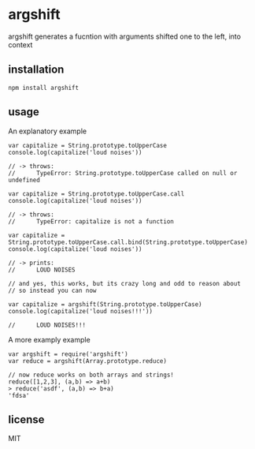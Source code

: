 # argshift

argshift generates a fucntion with arguments shifted one to the left, into context

## installation

```
npm install argshift
```

## usage

An explanatory example
```
var capitalize = String.prototype.toUpperCase
console.log(capitalize('loud noises'))

// -> throws:
//      TypeError: String.prototype.toUpperCase called on null or undefined

var capitalize = String.prototype.toUpperCase.call
console.log(capitalize('loud noises'))

// -> throws:
//      TypeError: capitalize is not a function

var capitalize = String.prototype.toUpperCase.call.bind(String.prototype.toUpperCase)
console.log(capitalize('loud noises'))

// -> prints:
//      LOUD NOISES

// and yes, this works, but its crazy long and odd to reason about
// so instead you can now

var capitalize = argshift(String.prototype.toUpperCase)
console.log(capitalize('loud noises!!!'))

//      LOUD NOISES!!!
```

A more examply example

```
var argshift = require('argshift')
var reduce = argshift(Array.prototype.reduce)

// now reduce works on both arrays and strings!
reduce([1,2,3], (a,b) => a+b)
> reduce('asdf', (a,b) => b+a)
'fdsa'
```

## license

MIT
